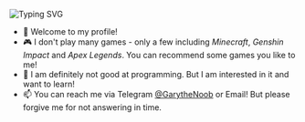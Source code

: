 ![Typing SVG](https://readme-typing-svg.demolab.com?font=Fira+Code&size=25&duration=2500&multiline=true&width=435&height=100&lines=Hi+there!;It's+me%2C;GarytheNoob!)

- 👋 Welcome to my profile!
- 🎮 I don't play many games - only a few including *Minecraft*, *Genshin Impact* and *Apex Legends*. You can recommend some games you like to me!
- 🌱 I am definitely not good at programming. But I am interested in it and want to learn!
- 📫 You can reach me via Telegram [@GarytheNoob](https://t.me/garythenoob) or Email! But please forgive me for not answering in time.

<!---
GarytheNoob/GarytheNoob is a ✨ special ✨ repository because its `README.md` (this file) appears on your GitHub profile.
You can click the Preview link to take a look at your changes.
--->
